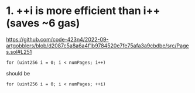 # 1. ++i is more efficient than i++ (saves ~6 gas)

https://github.com/code-423n4/2022-09-artgobblers/blob/d2087c5a8a6a4f1b9784520e7fe75afa3a9cbdbe/src/Pages.sol#L251

```solidity
for (uint256 i = 0; i < numPages; i++)
```
should be
```solidity
for (uint256 i = 0; i < numPages; ++i)
```